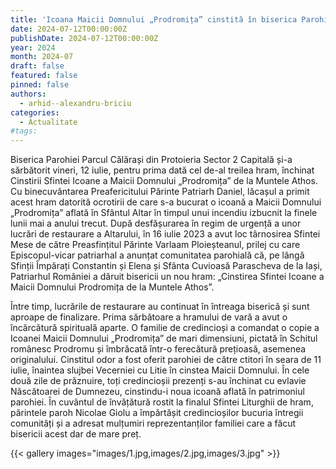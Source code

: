 ```yaml
---
title: 'Icoana Maicii Domnului „Prodromița” cinstită în biserica Parohiei Parcul Călărași'
date: 2024-07-12T00:00:00Z
publishDate: 2024-07-12T00:00:00Z
year: 2024
month: 2024-07
draft: false
featured: false
pinned: false
authors:
  - arhid--alexandru-briciu
categories:
  - Actualitate
#tags:
---
```

Biserica Parohiei Parcul Călărași din Protoieria Sector 2 Capitală și-a sărbătorit vineri, 12 iulie, pentru prima dată cel de-al treilea hram, închinat Cinstirii Sfintei Icoane a Maicii Domnului „Prodromița” de la Muntele Athos. Cu binecuvântarea Preafericitului Părinte Patriarh Daniel, lăcașul a primit acest hram datorită ocrotirii de care s-a bucurat o icoană a Maicii Domnului „Prodromița” aflată în Sfântul Altar în timpul unui incendiu izbucnit la finele lunii mai a anului trecut. După desfășurarea în regim de urgență a unor lucrări de restaurare a Altarului, în 16 iulie 2023 a avut loc târnosirea Sfintei Mese de către Preasfințitul Părinte Varlaam Ploieșteanul, prilej cu care Episcopul-vicar patriarhal a anunțat comunitatea parohială că, pe lângă Sfinții Împărați Constantin și Elena și Sfânta Cuvioasă Parascheva de la Iași, Patriarhul României a dăruit bisericii un nou hram: „Cinstirea Sfintei Icoane a Maicii Domnului Prodromița de la Muntele Athos”.

Între timp, lucrările de restaurare au continuat în întreaga biserică și sunt aproape de finalizare. Prima sărbătoare a hramului de vară a avut o încărcătură spirituală aparte. O familie de credincioși a comandat o copie a Icoanei Maicii Domnului „Prodromița” de mari dimensiuni, pictată în Schitul românesc Prodromu și îmbrăcată într-o ferecătură prețioasă, asemenea originalului. Cinstitul odor a fost oferit parohiei de către ctitori în seara de 11 iulie, înaintea slujbei Vecerniei cu Litie în cinstea Maicii Domnului. În cele două zile de prăznuire, toți credincioșii prezenți s-au închinat cu evlavie Născătoarei de Dumnezeu, cinstindu-i noua icoană aflată în patrimoniul parohiei. În cuvântul de învățătură rostit la finalul Sfintei Liturghii de hram, părintele paroh Nicolae Giolu a împărtășit credincioșilor bucuria întregii comunități și a adresat mulțumiri reprezentanților familiei care a făcut bisericii acest dar de mare preț.

{{< gallery images="images/1.jpg,images/2.jpg,images/3.jpg" >}}